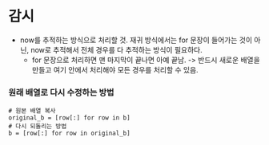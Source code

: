 # 감시

- now를 추적하는 방식으로 처리할 것. 재귀 방식에서는 for 문장이 들어가는 것이 아닌, now로 추적해서 전체 경우를 다 추적하는 방식이 필요하다.
    - for 문장으로 처리하면 맨 마지막이 끝나면 아예 끝남. -> 반드시 새로운 배열을 만들고 여기 안에서 처리해야 모든 경우를 처리할 수 있음.

### 원래 배열로 다시 수정하는 방법

    # 원본 배열 복사
    original_b = [row[:] for row in b]
    # 다시 되돌리는 방법
    b = [row[:] for row in original_b]